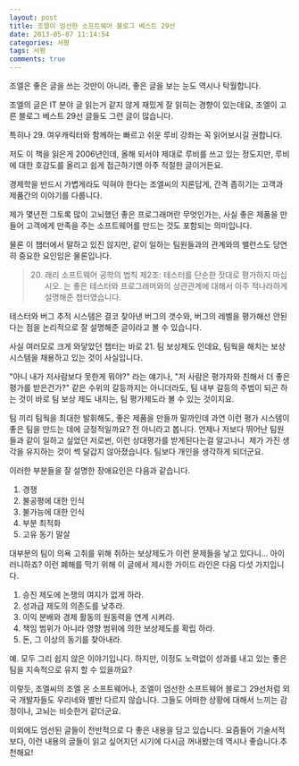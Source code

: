 ```yaml
---
layout: post
title: 조엘이 엄선한 소프트웨어 블로그 베스트 29선
date: 2013-05-07 11:14:54
categories: 서평
tags: 서평
comments: true
---
```


조엘은 좋은 글을 쓰는 것만이 아니라, 좋은 글을 보는 눈도 역시나 탁월합니다.

조엘의 글은 IT 분야 글 읽는거 같지 않게 재밌게 잘 읽히는 경향이 있는데요, 조엘이 고른 블로그 베스트 29선 글들도 그런 글이 많습니다.

특히나 29. 여우캐릭터와 함께하는 빠르고 쉬운 루비 강좌는 꼭 읽어보시길 권합니다.

저도 이 책을 읽은게 2006년인데, 올해 되서야 제대로 루비를 쓰고 있는 정도지만, 루비에 대한 호감도를 올리고 쉽게 접근하기엔 아주 적절한 글이거든요.


경제학을 반드시 가볍게라도 익혀야 한다는 조엘씨의 지론답게, 간격 좁히기는 고객과 제품간의 이야기를 다룹니다.

제가 몇년전 그토록 많이 고뇌했던 좋은 프로그래머란 무엇인가는, 사실 좋은 제품을 만들어 고객에게 만족을 주는 소프트웨어를 만드는 것도 포함되는 의미입니다.

물론 이 챕터에서 말하고 있진 않지만, 같이 일하는 팀원들과의 관계와의 밸런스도 당연히 중요한 요인임은 물론입니다.

>20. 래리 소프트웨어 공학의 법칙 제2조: 테스터를 단순한 잣대로 평가하지 마십시오. 는 좋은 테스터와 프로그래머와의 상관관계에 대해서 아주 적나라하게 설명해준 챕터였습니다.

테스터와 버그 추적 시스템은 결코 찾아낸 버그의 갯수와, 버그의 레벨을 평가해선 안된다는 점을 논리적으로 잘 설명해준 글이라고 볼 수 있습니다.


사실 여러모로 크게 와닿았던 챕터는 바로 21. 팀 보상제도 인데요, 팀웍을 해치는 보상 시스템을 채용하고 있는 것이 사실입니다.

"아니 내가 저사람보다 못한게 뭐야?" 라는 얘기나, "저 사람은 평가자와 친해서 더 좋은 평가를 받은건가?" 같은 수위의 갈등까지는 아니더라도, 팀 내부 갈등의 주범이 되곤 하는 것이 바로 팀 보상 제도 내지는, 팀 평가제도라 볼 수 있는 것이지요.

팀 끼리 팀웍을 최대한 발휘해도, 좋은 제품을 만들까 말까인데 과연 이런 평가 시스템이 좋은 팀을 만드는 데에 긍정적일까요? 전 아니라고 봅니다.
언제나 저보다 뛰어난 팀원들과 같이 일하고 싶었던 저로썬, 이런 상대평가를 받게된다는걸 알고나니  제가 가진 생각을 유지하는 것이 썩 달갑지 않아졌습니다.
팀보다 개인을 생각하게 되더군요.

이러한 부분들을 잘 설명한 장애요인은 다음과 같습니다.

1. 경쟁
2. 불공평에 대한 인식
3. 불가능에 대한 인식
4. 부분 최적화
5. 고유 동기 말살

대부분의 팀이 의욕 고취를 위해 취하는 보상제도가 이런 문제들을 낳고 있다니... 아이러니하죠?
이런 폐해를 막기 위해 이 글에서 제시한 가이드 라인은 다음 다섯 가지입니다.

1. 승진 제도에 논쟁의 여지가 없게 하라.
2. 성과급 제도의 의존도를 낮추라.
3. 이익 분배와 경제 활동의 원동력을 연계 시켜라.
4. 책임 범위가 아니라 영향 범위에 의한 보상제도를 확립 하라.
5. 돈, 그 이상의 동기를 찾아내라.

예. 모두 그리 쉽지 않은 이야기입니다. 하지만, 이정도 노력없이 성과를 내고 있는 좋은팀을 지속적으로 유지 할 수 있을까요?

이렇듯, 조엘씨의 조엘 온 소프트웨어나, 조엘이 엄선한 소프트웨어 블로그 29선처럼 외국 개발자들도 우리네와 별반 다르지 않습니다. 그들도 어떠한 상황에 대해서 느끼는 감정이나, 고뇌는 비슷한거 같더군요.


이외에도 엄선된 글들이 전반적으로 다 좋은 내용을 담고 있습니다.
요즘들어 기술서적보다, 이런 내용의 글들이 읽고 싶어지던 시기에 다시금 꺼내봤는데 역시나 좋습니다.추천해요!